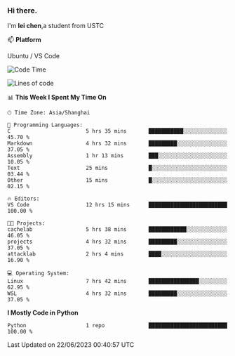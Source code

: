 ### Hi there.
I'm **lei chen**,a student from USTC

📫 **Platform**

Ubuntu / VS Code

<!--START_SECTION:waka-->
![Code Time](http://img.shields.io/badge/Code%20Time-89%20hrs%2028%20mins-blue)

![Lines of code](https://img.shields.io/badge/From%20Hello%20World%20I%27ve%20Written-0%20lines%20of%20code-blue)

📊 **This Week I Spent My Time On** 

```text
🕑︎ Time Zone: Asia/Shanghai

💬 Programming Languages: 
C                        5 hrs 35 mins       ███████████░░░░░░░░░░░░░░   45.70 % 
Markdown                 4 hrs 32 mins       █████████░░░░░░░░░░░░░░░░   37.05 % 
Assembly                 1 hr 13 mins        ███░░░░░░░░░░░░░░░░░░░░░░   10.05 % 
Text                     25 mins             █░░░░░░░░░░░░░░░░░░░░░░░░   03.44 % 
Other                    15 mins             █░░░░░░░░░░░░░░░░░░░░░░░░   02.15 % 

🔥 Editors: 
VS Code                  12 hrs 15 mins      █████████████████████████   100.00 % 

🐱‍💻 Projects: 
cachelab                 5 hrs 38 mins       ████████████░░░░░░░░░░░░░   46.05 % 
projects                 4 hrs 32 mins       █████████░░░░░░░░░░░░░░░░   37.05 % 
attacklab                2 hrs 4 mins        ████░░░░░░░░░░░░░░░░░░░░░   16.90 % 

💻 Operating System: 
Linux                    7 hrs 42 mins       ████████████████░░░░░░░░░   62.95 % 
WSL                      4 hrs 32 mins       █████████░░░░░░░░░░░░░░░░   37.05 % 
```

**I Mostly Code in Python** 

```text
Python                   1 repo              █████████████████████████   100.00 % 
```




 Last Updated on 22/06/2023 00:40:57 UTC
<!--END_SECTION:waka-->
